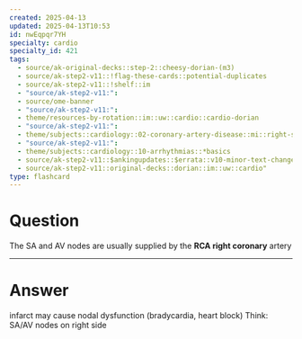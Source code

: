 ```yaml
---
created: 2025-04-13
updated: 2025-04-13T10:53
id: nwEqpqr7YH
specialty: cardio
specialty_id: 421
tags:
  - source/ak-original-decks::step-2::cheesy-dorian-(m3)
  - source/ak-step2-v11::!flag-these-cards::potential-duplicates
  - source/ak-step2-v11::!shelf::im
  - "source/ak-step2-v11:": 
  - source/ome-banner
  - "source/ak-step2-v11:": 
  - theme/resources-by-rotation::im::uw::cardio::cardio-dorian
  - "source/ak-step2-v11:": 
  - theme/subjects::cardiology::02-coronary-artery-disease::mi::right-sided-mi
  - "source/ak-step2-v11:": 
  - theme/subjects::cardiology::10-arrhythmias::*basics
  - source/ak-step2-v11::$ankingupdates::$errata::v10-minor-text-changes
  - source/ak-step2-v11::original-decks::dorian::im::uw::cardio"
type: flashcard
---
```


# Question
The SA and AV nodes are usually supplied by the **RCA right coronary** artery

---

# Answer
infarct may cause nodal dysfunction (bradycardia, heart block) Think: SA/AV nodes on right side